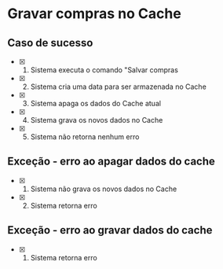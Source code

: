 # Gravar compras no Cache

## Caso de sucesso

- [x] 1. Sistema executa o comando "Salvar compras 
- [x] 2. Sistema cria uma data para ser armazenada no Cache
- [x] 3. Sistema apaga os dados do Cache atual
- [x] 4. Sistema grava os novos dados no Cache
- [x] 5. Sistema não retorna nenhum erro

## Exceção - erro ao apagar dados do cache

- [x] 1. Sistema não grava os novos dados no Cache
- [x] 2. Sistema retorna erro

## Exceção - erro ao gravar dados do cache

- [x] 1. Sistema retorna erro
